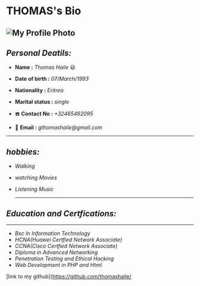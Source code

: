 
# THOMAS's Bio

![My Profile Photo](https://avatars0.githubusercontent.com/u/59530856?s=460&v=4)
---

## **_Personal Deatils:_**

* **Name :** *_Thomas Haile_* :smiley:
  
* **Date of birth :** _07/March/1993_
  
* **Nationality :** _Eritrea_  
* **Marital status :** _single_
* :telephone: **Contact No :** _+32465462095_ 
* :e-mail: **Email :** _gthomashaile@gmail.com_




---
## _hobbies:_

- _Walking_
- _watching Movies_
- _Listening Music_

  ---
 ## _Education and Certfications:_
 
  ---
- _Bsc In Information Technology_
- _HCNA(Huawei Certfied Network Associate)_
- _CCNA(Cisco Certfied Network Associate)_
- _Diploma in Advanced Networking_
- _Penetration Testing and Ethical Hacking_
- _Web Development in PHP and Html_

[link to my github](https://github.com/thomashaile/
